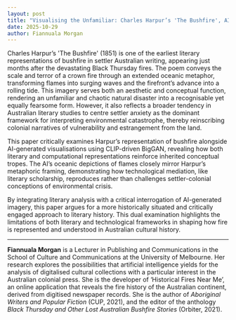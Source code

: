 ```yaml
---
layout: post
title: "Visualising the Unfamiliar: Charles Harpur’s 'The Bushfire', AI-Generated Imagery, and the Inscription of Settler Tropes"
date: 2025-10-29
author: Fiannuala Morgan
---
```


Charles Harpur’s 'The Bushfire' (1851) is one of the earliest literary representations of bushfire in settler Australian writing, appearing just months after the devastating Black Thursday fires. The poem conveys the scale and terror of a crown fire through an extended oceanic metaphor, transforming flames into surging waves and the firefront’s advance into a rolling tide. This imagery serves both an aesthetic and conceptual function, rendering an unfamiliar and chaotic natural disaster into a recognisable yet equally fearsome form. However, it also reflects a broader tendency in Australian literary studies to centre settler anxiety as the dominant framework for interpreting environmental catastrophe, thereby reinscribing colonial narratives of vulnerability and estrangement from the land.

This paper critically examines Harpur’s representation of bushfire alongside AI-generated visualisations using CLIP-driven BigGAN, revealing how both literary and computational representations reinforce inherited conceptual tropes. The AI’s oceanic depictions of flames closely mirror Harpur’s metaphoric framing, demonstrating how technological mediation, like literary scholarship, reproduces rather than challenges settler-colonial conceptions of environmental crisis.

By integrating literary analysis with a critical interrogation of AI-generated imagery, this paper argues for a more historically situated and critically engaged approach to literary history. This dual examination highlights the limitations of both literary and technological frameworks in shaping how fire is represented and understood in Australian cultural history.

---

**Fiannuala Morgan** is a Lecturer in Publishing and Communications in the School of Culture and Communications at the University of Melbourne. Her research explores the possibilities that artificial intelligence yields for the analysis of digitalised cultural collections with a particular interest in the Australian colonial press. She is the developer of ‘Historical Fires Near Me’, an online application that reveals the fire history of the Australian continent, derived from digitised newspaper records. She is the author of *Aboriginal Writers and Popular Fiction* (CUP, 2021), and the editor of the anthology *Black Thursday and Other Lost Australian Bushfire Stories* (Orbiter, 2021).